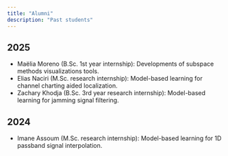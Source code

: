 ```yaml
---
title: "Alumni"
description: "Past students"
---
```


## 2025 
- Maëlia Moreno (B.Sc. 1st year internship): Developments of subspace methods visualizations tools.
- Elias Naciri (M.Sc. research internship): Model-based learning for channel charting aided localization.
- Zachary Khodja (B.Sc. 3rd year research internship): Model-based learning for jamming signal filtering.

## 2024
- Imane Assoum (M.Sc. research internship): Model-based learning for 1D passband signal interpolation.